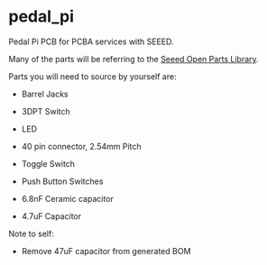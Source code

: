 # pedal_pi
Pedal Pi PCB for PCBA services with SEEED.

Many of the parts will be referring to the [Seeed Open Parts Library](https://www.seeedstudio.com/opl.html).

Parts you will need to source by yourself are:

- Barrel Jacks
- 3DPT Switch
- LED
- 40 pin connector, 2.54mm Pitch

- Toggle Switch
- Push Button Switches

- 6.8nF Ceramic capacitor
- 4.7uF Capacitor


Note to self:

- Remove 47uF capacitor from generated BOM
